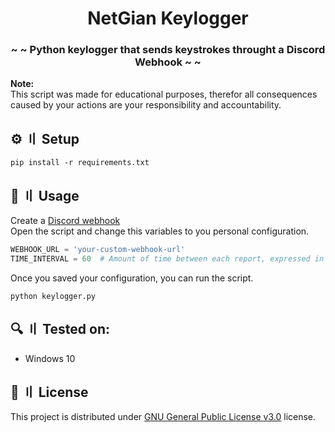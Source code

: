 <h1 align="center">NetGian Keylogger</h1>
<h3 align="center">~ ~ Python keylogger that sends keystrokes throught a Discord Webhook ~ ~</h3>

**Note:** \
This script was made for educational purposes, therefor all consequences caused by your actions are your responsibility and accountability.

## ⚙️ 〢 Setup
```
pip install -r requirements.txt
```

## 🤖 〢 Usage
Create a [Discord webhook](https://support.discord.com/hc/en-us/articles/228383668-Intro-to-Webhooks) \
Open the script and change this variables to you personal configuration.
```python
WEBHOOK_URL = 'your-custom-webhook-url'
TIME_INTERVAL = 60  # Amount of time between each report, expressed in seconds.
```
Once you saved your configuration, you can run the script.
```
python keylogger.py
```


## 🔍 〢 Tested on:
- Windows 10

## 📜 〢 License
This project is distributed under [GNU General Public License v3.0](https://github.com/netgian/Keylogger/blob/main/LICENSE) license.
